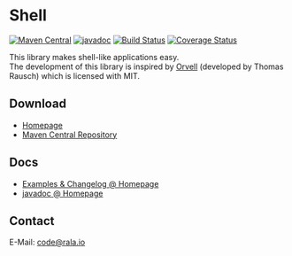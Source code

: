 # Shell
[![Maven Central](https://maven-badges.herokuapp.com/maven-central/io.rala/shell/badge.svg)](https://maven-badges.herokuapp.com/maven-central/io.rala/shell)
[![javadoc](https://javadoc.io/badge2/io.rala/shell/javadoc.svg)](https://javadoc.io/doc/io.rala/shell)
[![Build Status](https://cloud.drone.io/api/badges/rala72/shell/status.svg)](https://cloud.drone.io/rala72/shell)
[![Coverage Status](https://coveralls.io/repos/github/rala72/shell/badge.svg?branch=master)](https://coveralls.io/github/rala72/shell?branch=master)

This library makes shell-like applications easy.<br>
The development of this library is inspired by
[Orvell](https://git.dsg.tuwien.ac.at/trausch/orvell)
(developed by Thomas Rausch) which is licensed with MIT.

## Download

* [Homepage](http://www.rala.io/library/shell)
* [Maven Central Repository](https://search.maven.org/artifact/io.rala/shell)

## Docs

* [Examples & Changelog @ Homepage](http://www.rala.io/library/shell)
* [javadoc @ Homepage](http://javadoc.rala.io)

## Contact

E-Mail: [code@rala.io](mailto:code@rala.io)
